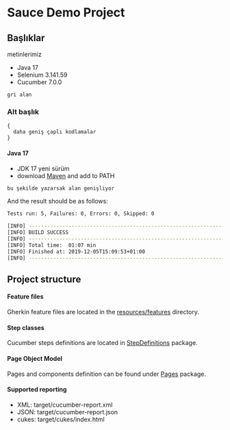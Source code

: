 # Sauce Demo Project
## Başlıklar

metinlerimiz
- Java 17
- Selenium 3.141.59
- Cucumber 7.0.0

`gri alan`

### Alt başlık

```
{
  daha geniş çaplı kodlamalar
}
```

#### Java 17

- JDK 17 yeni sürüm 
- download [Maven](https://maven.apache.org/download.cgi) and add to PATH

```bash
bu şekilde yazarsak alan genişliyor
```

And the result should be as follows:
```bash
Tests run: 5, Failures: 0, Errors: 0, Skipped: 0

[INFO] ------------------------------------------------------------------------
[INFO] BUILD SUCCESS
[INFO] ------------------------------------------------------------------------
[INFO] Total time:  01:07 min
[INFO] Finished at: 2019-12-05T15:09:53+01:00
[INFO] ------------------------------------------------------------------------
```


## Project structure

#### Feature files

Gherkin feature files are located in the [resources/features](src/test/resources/features) directory.

#### Step classes

Cucumber steps definitions are located in [StepDefinitions](src/test/java/StepDefinitions) package.

#### Page Object Model

Pages and components definition can be found under [Pages](src/test/java/Pages) package.

#### Supported reporting

- XML: target/cucumber-report.xml
- JSON: target/cucumber-report.json
- cukes: target/cukes/index.html
